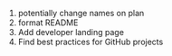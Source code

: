 1. potentially change names on plan
2. format README
3. Add developer landing page
4. Find best practices for GitHub projects
